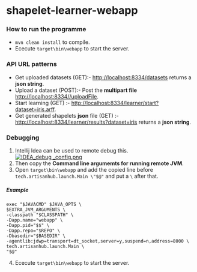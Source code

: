 shapelet-learner-webapp
=================================
### How to run the programme
- `mvn clean install` to compile.
- Ececute `target\bin\webapp` to start the server.

### API URL patterns
* Get uploaded datasets (GET):- [http://localhost:8334/datasets](http://localhost:8334/datasets) returns a **json string**.
* Upload a dataset (POST):- Post the **multipart file** [http://localhost:8334//uploadFile](http://localhost:8334//uploadFile).
* Start learning (GET) :- [http://localhost:8334/learner/start?dataset=iris.arff](http://localhost:8334/learner/start?dataset=iris.arff).
* Get generated shapelets **json** file (GET) :- [http://localhost:8334/learner/results?dataset=iris](http://localhost:8334/learner/results?dataset=iris) returns a **json string**.

### Debugging
1. Intellij Idea can be used to remote debug this.
[![IDEA_debug _config.png](https://s27.postimg.org/ovr843xir/IDEA_debug_config.png)](https://postimg.org/image/j7kxd7t67/)
2. Then copy the **Command line argumemts for running remote JVM**.
3. Open `target\bin\webapp` and add the copied line before `tech.artisanhub.launch.Main \"$@"` and put a `\` after that. 

##### Example
    exec "$JAVACMD" $JAVA_OPTS \
    $EXTRA_JVM_ARGUMENTS \
    -classpath "$CLASSPATH" \
    -Dapp.name="webapp" \
    -Dapp.pid="$$" \
    -Dapp.repo="$REPO" \
    -Dbasedir="$BASEDIR" \
    -agentlib:jdwp=transport=dt_socket,server=y,suspend=n,address=8000 \
    tech.artisanhub.launch.Main \
    "$@"

4. Ececute `target\bin\webapp` to start the server.

